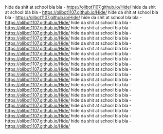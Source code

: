 hide da shit at school bla bla - https://olibot1107.github.io/Hide/
hide da shit at school bla bla - https://olibot1107.github.io/Hide/
hide da shit at school bla bla - https://olibot1107.github.io/Hide/
hide da shit at school bla bla - https://olibot1107.github.io/Hide/
hide da shit at school bla bla - https://olibot1107.github.io/Hide/
hide da shit at school bla bla - https://olibot1107.github.io/Hide/
hide da shit at school bla bla - https://olibot1107.github.io/Hide/
hide da shit at school bla bla - https://olibot1107.github.io/Hide/
hide da shit at school bla bla - https://olibot1107.github.io/Hide/
hide da shit at school bla bla - https://olibot1107.github.io/Hide/
hide da shit at school bla bla - https://olibot1107.github.io/Hide/
hide da shit at school bla bla - https://olibot1107.github.io/Hide/
hide da shit at school bla bla - https://olibot1107.github.io/Hide/
hide da shit at school bla bla - https://olibot1107.github.io/Hide/
hide da shit at school bla bla - https://olibot1107.github.io/Hide/
hide da shit at school bla bla - https://olibot1107.github.io/Hide/
hide da shit at school bla bla - https://olibot1107.github.io/Hide/
hide da shit at school bla bla - https://olibot1107.github.io/Hide/
hide da shit at school bla bla - https://olibot1107.github.io/Hide/
hide da shit at school bla bla - https://olibot1107.github.io/Hide/
hide da shit at school bla bla - https://olibot1107.github.io/Hide/
hide da shit at school bla bla - https://olibot1107.github.io/Hide/
hide da shit at school bla bla - https://olibot1107.github.io/Hide/
hide da shit at school bla bla - https://olibot1107.github.io/Hide/
